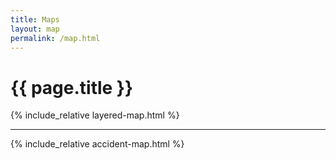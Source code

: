 ```yaml
---
title: Maps
layout: map
permalink: /map.html
---
```


# {{ page.title }}

<div id="layered">
{% include_relative layered-map.html %}
<div id="map"></div>
</div>

<hr />

<div id="accident-map">
{% include_relative accident-map.html %}
</div>